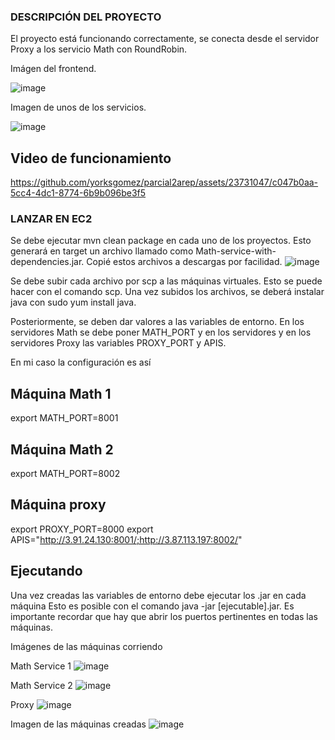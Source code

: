 ### DESCRIPCIÓN DEL PROYECTO

El proyecto está funcionando correctamente, se conecta desde el servidor Proxy a los servicio Math con RoundRobin.

Imágen del frontend.

![image](https://github.com/yorksgomez/parcial2arep/assets/23731047/145f9153-ec59-4c97-837d-1dd621426684)

Imagen de unos de los servicios.

![image](https://github.com/yorksgomez/parcial2arep/assets/23731047/2b963e59-87fa-4e3e-98da-7df163a1170c)

## Video de funcionamiento

https://github.com/yorksgomez/parcial2arep/assets/23731047/c047b0aa-5cc4-4dc1-8774-6b9b096be3f5

### LANZAR EN EC2

Se debe ejecutar mvn clean package en cada uno de los proyectos. Esto generará en target un archivo llamado como Math-service-with-dependencies.jar.
Copié estos archivos a descargas por facilidad.
![image](https://github.com/yorksgomez/parcial2arep/assets/23731047/46d591e0-38ce-4a54-8af7-297668611601)

Se debe subir cada archivo por scp a las máquinas virtuales. Esto se puede hacer con el comando scp. Una vez subidos los archivos, se deberá instalar java con sudo yum install java.

Posteriormente, se deben dar valores a las variables de entorno. En los servidores Math se debe poner MATH_PORT y en los servidores y en los servidores Proxy las variables PROXY_PORT y APIS.

En mi caso la configuración es así

## Máquina Math 1

export MATH_PORT=8001

## Máquina Math 2

export MATH_PORT=8002

## Máquina proxy

export PROXY_PORT=8000
export APIS="http://3.91.24.130:8001/;http://3.87.113.197:8002/"

## Ejecutando

Una vez creadas las variables de entorno debe ejecutar los .jar en cada máquina
Esto es posible con el comando java -jar [ejecutable].jar. Es importante recordar que hay que abrir los puertos pertinentes en todas las máquinas.

Imágenes de las máquinas corriendo

Math Service 1
![image](https://github.com/yorksgomez/parcial2arep/assets/23731047/56fe84fb-c16d-470c-b5d3-8f36b65d0fab)

Math Service 2
![image](https://github.com/yorksgomez/parcial2arep/assets/23731047/90779356-f8b4-4475-b8bd-433e119eca5c)

Proxy
![image](https://github.com/yorksgomez/parcial2arep/assets/23731047/a2321ce8-e81d-4869-94dd-8ec16b41828d)

Imagen de las máquinas creadas
![image](https://github.com/yorksgomez/parcial2arep/assets/23731047/28877cf7-c261-4c57-b1f7-1120116249c3)




